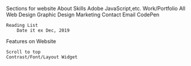 Sections for website
    About
    Skills
        Adobe
        JavaScript,etc.
    Work/Portfolio
        All
        Web Design
        Graphic Design
        Marketing
    Contact
        Email
        CodePen
        
    Reading List
        Date it ex Dec, 2019

Features on Website

    Scroll to top
    Contrast/Font/Layout Widget



